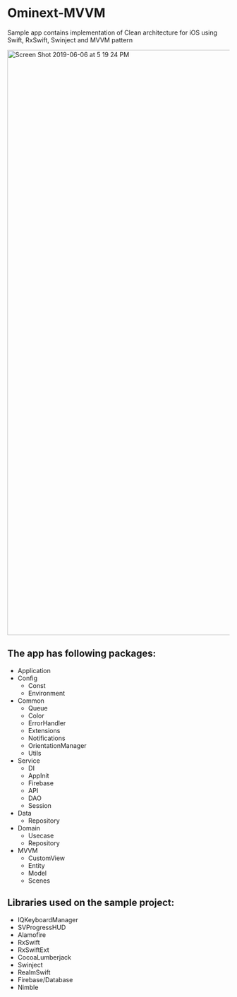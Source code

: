 # Ominext-MVVM

Sample app contains implementation of Clean architecture for iOS using Swift, RxSwift, Swinject and MVVM pattern

<img width="1327" alt="Screen Shot 2019-06-06 at 5 19 24 PM" src="https://user-images.githubusercontent.com/40054798/59336909-ac92fb00-8d29-11e9-9499-c1cc6e5ef124.png">

## The app has following packages:
* Application
* Config
  * Const
  * Environment
* Common
  * Queue
  * Color
  * ErrorHandler
  * Extensions
  * Notifications
  * OrientationManager
  * Utils
* Service
  * DI
  * AppInit
  * Firebase
  * API
  * DAO
  * Session
* Data
  * Repository
* Domain
  * Usecase
  * Repository
* MVVM
  * CustomView
  * Entity
  * Model
  * Scenes
  
## Libraries used on the sample project:
  * IQKeyboardManager
  * SVProgressHUD
  * Alamofire
  * RxSwift
  * RxSwiftExt
  * CocoaLumberjack
  * Swinject
  * RealmSwift
  * Firebase/Database
  * Nimble
